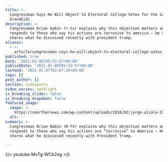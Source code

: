 ```yaml
---
title: >-
  Congressman Says He Will Object to Electoral College Votes for the Sake of His
  Grandkids
description: >-
  Congressman brian babin (r-tx) explains why this objection matters and
  responds to those who say his actions are corrosive to america – he also
  shares what he discussed recently with president trump.
aliases:
  - >-
    article/congressman-says-he-will-object-to-electoral-college-votes-for-the-sake-of-his-grandkids/
published: true
date: '2021-01-06T05:53:57+00:00'
publishDate: '2021-01-06T05:53:57+00:00'
lastmod: '2021-01-07T02:07:38+00:00'
tags: []
post_author: []
section: videoposts
video_series: spotlight
is_breaking_slider: false
is_breaking_dropdown: false
featured_image:
  image: >-
    https://smarthernews.com/wp-content/uploads/2018/02/jorge-alcala-325378-1024x755.jpg
  alt: ''
summary: >-
  Congressman Brian Babin (R-TX) explains why this objection matters and
  responds to those who say his actions are “corrosive” to America – He also
  shares what he discussed recently with President Trump.

---
```

{{< youtube MvTg-WCk2sg >}}